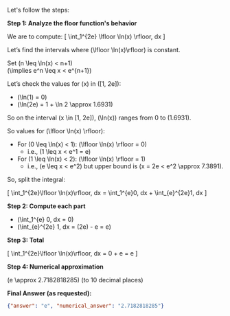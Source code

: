 Let's follow the steps:

**Step 1: Analyze the floor function's behavior**

We are to compute:
\[
\int_1^{2e} \lfloor \ln(x) \rfloor\, dx
\]

Let’s find the intervals where \(\lfloor \ln(x)\rfloor\) is constant.

Set \(n \leq \ln(x) < n+1\)  
\(\implies e^n \leq x < e^{n+1}\)

Let’s check the values for \(x\) in \([1, 2e]\):

- \(\ln(1) = 0\)
- \(\ln(2e) = 1 + \ln 2 \approx 1.6931\)

So on the interval \(x \in [1, 2e]\), \(\ln(x)\) ranges from 0 to \(1.6931\).

So values for \(\lfloor \ln(x) \rfloor\):

- For \(0 \leq \ln(x) < 1\): \(\lfloor \ln(x) \rfloor = 0\)
  - i.e., \(1 \leq x < e^1 = e\)
- For \(1 \leq \ln(x) < 2\): \(\lfloor \ln(x) \rfloor = 1\)
  - i.e., \(e \leq x < e^2\) but upper bound is \(x = 2e < e^2 \approx 7.3891\).

So, split the integral:

\[
\int_1^{2e}\lfloor \ln(x)\rfloor\, dx = \int_1^{e}0\, dx + \int_{e}^{2e}1\, dx
\]

**Step 2: Compute each part**

- \(\int_1^{e} 0\, dx = 0\)
- \(\int_{e}^{2e} 1\, dx = (2e) - e = e\)

**Step 3: Total**

\[
\int_1^{2e}\lfloor \ln(x)\rfloor\, dx = 0 + e = e
\]

**Step 4: Numerical approximation**

\(e \approx 2.7182818285\) (to 10 decimal places)

**Final Answer (as requested):**
```json
{"answer": "e", "numerical_answer": "2.7182818285"}
```